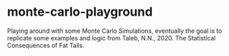 # monte-carlo-playground
Playing around with some Monte Carlo Simulations, eventually the goal is to replicate some examples and logic from Taleb, N.N., 2020. The Statistical Consequences of Fat Tails.
